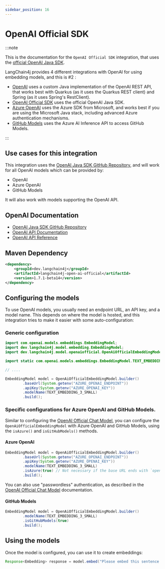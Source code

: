 ```yaml
---
sidebar_position: 16
---
```


# OpenAI Official SDK

:::note

This is the documentation for the `OpenAI Official SDK` integration, that uses the [official OpenAI Java SDK](https://github.com/openai/openai-java).

LangChain4j provides 4 different integrations with OpenAI for using embedding models, and this is #2 :

- [OpenAI](/integrations/language-models/open-ai) uses a custom Java implementation of the OpenAI REST API, that works best with Quarkus (as it uses the Quarkus REST client) and Spring (as it uses Spring's RestClient).
- [OpenAI Official SDK](/integrations/language-models/open-ai-official) uses the official OpenAI Java SDK.
- [Azure OpenAI](/integrations/language-models/azure-open-ai) uses the Azure SDK from Microsoft, and works best if you are using the Microsoft Java stack, including advanced Azure authentication mechanisms.
- [GitHub Models](/integrations/language-models/github-models) uses the Azure AI Inference API to access GitHub Models.

:::

## Use cases for this integration

This integration uses the [OpenAI Java SDK GitHub Repository](https://github.com/openai/openai-java), and will work for all OpenAI models which can be provided by:

- OpenAI
- Azure OpenAI
- GitHub Models

It will also work with models supporting the OpenAI API.

## OpenAI Documentation

- [OpenAI Java SDK GitHub Repository](https://github.com/openai/openai-java)
- [OpenAI API Documentation](https://platform.openai.com/docs/introduction)
- [OpenAI API Reference](https://platform.openai.com/docs/api-reference)

## Maven Dependency

```xml
<dependency>
    <groupId>dev.langchain4j</groupId>
    <artifactId>langchain4j-open-ai-official</artifactId>
    <version>1.7.1-beta14</version>
</dependency>
```

## Configuring the models

To use OpenAI models, you usually need an endpoint URL, an API key, and a model name. This depends on where the model is hosted, and this integration tries
to make it easier with some auto-configuration:

### Generic configuration

```java
import com.openai.models.embeddings.EmbeddingModel;
import dev.langchain4j.model.embedding.EmbeddingModel;
import dev.langchain4j.model.openaiofficial.OpenAiOfficialEmbeddingModel;

import static com.openai.models.embeddings.EmbeddingModel.TEXT_EMBEDDING_3_SMALL;

// ....

EmbeddingModel model = OpenAiOfficialEmbeddingModel.builder()
        .baseUrl(System.getenv("AZURE_OPENAI_ENDPOINT"))
        .apiKey(System.getenv("AZURE_OPENAI_KEY"))
        .modelName(TEXT_EMBEDDING_3_SMALL)
        .build();
```

### Specific configurations for Azure OpenAI and GitHub Models.

Similar to configuring the [OpenAI Official Chat Model](/integrations/language-models/open-ai-official), you can configure the `OpenAiOfficialEmbeddingModel` with
Azure OpenAI and GitHub Models, using the `isAzure()` and `isGitHubModels()` methods.

#### Azure OpenAI

```java
EmbeddingModel model = OpenAiOfficialEmbeddingModel.builder()
        .baseUrl(System.getenv("AZURE_OPENAI_ENDPOINT"))
        .apiKey(System.getenv("AZURE_OPENAI_KEY"))
        .modelName(TEXT_EMBEDDING_3_SMALL)
        .isAzure(true) // Not necessary if the base URL ends with `openai.azure.com`
        .build();
```

You can also use "passwordless" authentication, as described in the [OpenAI Official Chat Model](/integrations/language-models/open-ai-official) documentation.

#### GitHub Models

```java
EmbeddingModel model = OpenAiOfficialEmbeddingModel.builder()
        .modelName(TEXT_EMBEDDING_3_SMALL)
        .isGitHubModels(true)
        .build();
```

## Using the models

Once the model is configured, you can use it to create embeddings:

```java
Response<Embedding> response = model.embed("Please embed this sentence.");
```
